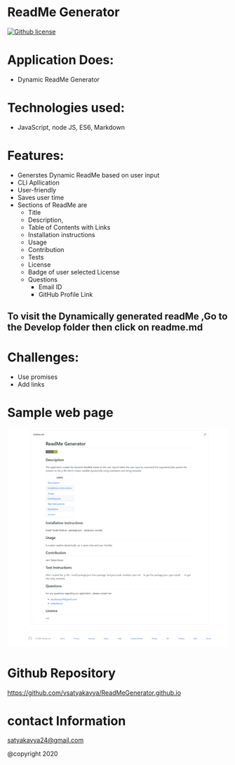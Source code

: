 # ReadMe Generator 
[![Github license](https://img.shields.io/badge/License-MIT-yellowgreen)](https://choosealicense.com/licenses/MIT/)
  
 

# Application Does:
* Dynamic ReadMe Generator

# Technologies used:
*  JavaScript, node JS, ES6, Markdown

# Features:

* Generstes Dynamic ReadMe based on user input
* CLI Apllication
* User-friendly  
* Saves user time 
* Sections of ReadMe are 
  * Title
  * Description, 
  * Table of Contents with Links
  * Installation instructions
  * Usage
  * Contribution
  * Tests
  * License
  * Badge of user selected License
  * Questions
    * Email ID
    * GitHub Profile Link
  


## To visit the Dynamically generated readMe ,Go to the Develop folder then click on  readme.md
  


# Challenges:
* Use promises
* Add links


# Sample web page
![picture](Assets/ReadMe.png)

# Github Repository
https://github.com/vsatyakavya/ReadMeGenerator.github.io

# contact Information
satyakavya24@gmail.com

@copyright 2020

